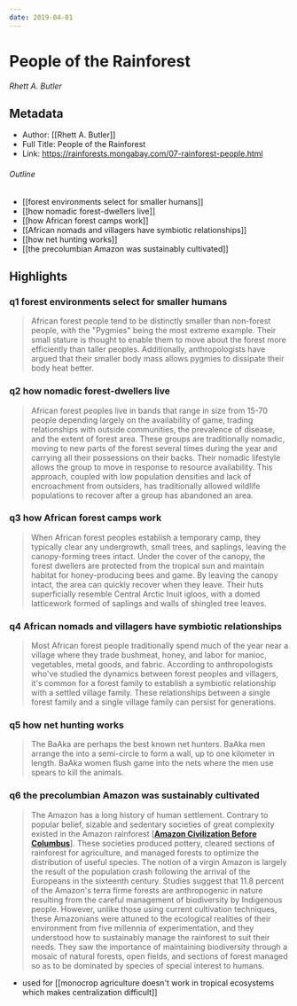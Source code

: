 ```yaml
---
date: 2019-04-01
---
```

# People of the Rainforest
<cite>Rhett A. Butler</cite>

## Metadata
- Author: [[Rhett A. Butler]]
- Full Title: People of the Rainforest
- Link: https://rainforests.mongabay.com/07-rainforest-people.html

###### Outline
- [[forest environments select for smaller humans]]
- [[how nomadic forest-dwellers live]]
- [[how African forest camps work]]
- [[African nomads and villagers have symbiotic relationships]]
- [[how net hunting works]]
- [[the precolumbian Amazon was sustainably cultivated]]

## Highlights

### q1 forest environments select for smaller humans

> African forest people tend to be distinctly smaller than non-forest people, with the "Pygmies" being the most extreme example. Their small stature is thought to enable them to move about the forest more efficiently than taller peoples. Additionally, anthropologists have argued that their smaller body mass allows pygmies to dissipate their body heat better.

### q2 how nomadic forest-dwellers live

> African forest peoples live in bands that range in size from 15-70 people depending largely on the availability of game, trading relationships with outside communities, the prevalence of disease, and the extent of forest area. These groups are traditionally nomadic, moving to new parts of the forest several times during the year and carrying all their possessions on their backs. Their nomadic lifestyle allows the group to move in response to resource availability. This approach, coupled with low population densities and lack of encroachment from outsiders, has traditionally allowed wildlife populations to recover after a group has abandoned an area.

### q3 how African forest camps work

> When African forest peoples establish a temporary camp, they typically clear any undergrowth, small trees, and saplings, leaving the canopy-forming trees intact. Under the cover of the canopy, the forest dwellers are protected from the tropical sun and maintain habitat for honey-producing bees and game. By leaving the canopy intact, the area can quickly recover when they leave. Their huts superficially resemble Central Arctic Inuit igloos, with a domed latticework formed of saplings and walls of shingled tree leaves.

### q4 African nomads and villagers have symbiotic relationships

> Most African forest people traditionally spend much of the year near a village where they trade bushmeat, honey, and labor for manioc, vegetables, metal goods, and fabric. According to anthropologists who've studied the dynamics between forest peoples and villagers, it's common for a forest family to establish a symbiotic relationship with a settled village family. These relationships between a single forest family and a single village family can persist for generations.

### q5 how net hunting works

> The BaAka are perhaps the best known net hunters. BaAka men arrange the into a semi-circle to form a wall, up to one kilometer in length. BaAka women flush game into the nets where the men use spears to kill the animals.

### q6 the precolumbian Amazon was sustainably cultivated 

> The Amazon has a long history of human settlement. Contrary to popular belief, sizable and sedentary societies of great complexity existed in the Amazon rainforest [[**Amazon Civilization Before Columbus**](https://news.mongabay.com/2005/10/pre-columbian-amazon-supported-millions-of-people/)]. These societies produced pottery, cleared sections of rainforest for agriculture, and managed forests to optimize the distribution of useful species. The notion of a virgin Amazon is largely the result of the population crash following the arrival of the Europeans in the sixteenth century. Studies suggest that 11.8 percent of the Amazon's terra firme forests are anthropogenic in nature resulting from the careful management of biodiversity by Indigenous people. However, unlike those using current cultivation techniques, these Amazonians were attuned to the ecological realities of their environment from five millennia of experimentation, and they understood how to sustainably manage the rainforest to suit their needs. They saw the importance of maintaining biodiversity through a mosaic of natural forests, open fields, and sections of forest managed so as to be dominated by species of special interest to humans.

* used for [[monocrop agriculture doesn't work in tropical ecosystems which makes centralization difficult]]
